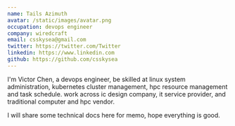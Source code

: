 ```yaml
---
name: Tails Azimuth
avatar: /static/images/avatar.png
occupation: devops engineer
company: wiredcraft
email: csskysea@gmail.com
twitter: https://twitter.com/Twitter
linkedin: https://www.linkedin.com
github: https://github.com/csskysea
---
```


I'm Victor Chen, a devops engineer, be skilled at linux system administration, kubernetes cluster management, hpc resource management and task schedule. work across ic design company, it service provider, and traditional computer and hpc vendor. 

I will share some technical docs here for memo, hope everything is good.

